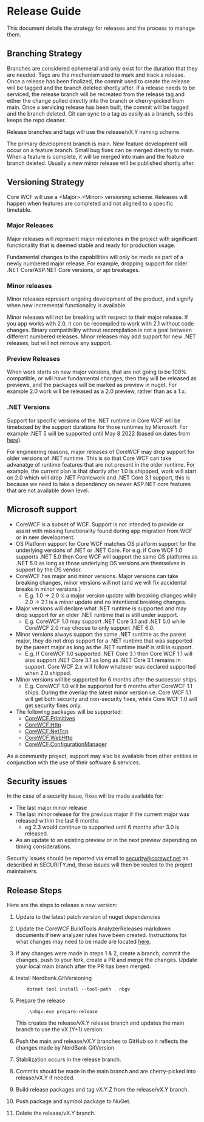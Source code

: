 # Release Guide

This document details the strategy for releases and the process to manage them.

## Branching Strategy

Branches are considered ephemeral and only exist for the duration that they are needed. Tags are the mechanism used to mark and track a release. Once a release has been finalized, the commit used to create the release will be tagged and the branch deleted shortly after. If a release needs to be serviced, the release branch will be recreated from the release tag and either the change pulled directly into the branch or cherry-picked from main. Once a servicing release has been built, the commit will be tagged and the branch deleted. Git can sync to a tag as easily as a branch, so this keeps the repo cleaner. 

Release branches and tags will use the release/vX.Y naming scheme.

The primary development branch is main. New feature development will occur on a feature branch. Small bug fixes can be merged directly to main. When a feature is complete, it will be merged into main and the feature branch deleted. Usually a new minor release will be published shortly after.

## Versioning Strategy

Core WCF will use a \<Major\>.\<Minor\> versioning scheme. Releases will happen when features are completed and not aligned to a specific timetable.

### Major Releases

Major releases will represent major milestones in the project with significant functionality that is deemed stable and ready for production usage.

Fundamental changes to the capabilities will only be made as part of a newly numbered major release. For example, dropping support for older .NET Core/ASP.NET Core versions, or api breakages.

### Minor releases

Minor releases represent ongoing development of the product, and signify when new incremental functionality is available.

Minor releases will not be breaking with respect to their major release. If you app works with 2.0, it can be recompiled to work with 2.1 without code changes. Binary compatibility without recompilation is not a goal between different numbered releases. Minor releases may add support for new .NET releases, but will not remove any support.

### Preview Releases

When work starts on new major versions, that are not going to be 100% compatible, or will have fundamental changes, then they will be released as previews, and the packages will be marked as preview in nuget. For example 2.0 work will be released as a 2.0 preview, rather than as a 1.x.

### .NET Versions

Support for specific versions of the .NET runtime in Core WCF will be timeboxed by the support durations for those runtimes by Microsoft. For example .NET 5 will be supported until May 8 2022 (based on dates from [here](https://docs.microsoft.com/en-us/lifecycle/products/microsoft-net-and-net-core)). 

For engineering reasons, major releases of CoreWCF may drop support for older versions of .NET runtime. This is so that Core WCF can take advanatge of runtime features that are not present in the older runtime. For example, the current plan is that shortly after 1.0 is shippped, work will start on 2.0 which will drop .NET Framework and .NET Core 3.1 support, this is because we need to take a dependency on newer ASP.NET core features that are not available down level.

## Microsoft support

- CoreWCF is a subset of WCF. Support is not intended to provide or assist with missing functionality found during app migration from WCF or in new development.
- OS Platform support for Core WCF matches OS platform support for the underlying versions of .NET or .NET Core. For e.g. if Core WCF 1.0 supports .NET 5.0 then Core WCF will support the same OS platforms as .NET 5.0 as long as those underlying OS versions are themselves in support by the OS vendor.  
- CoreWCF has major and minor versions. Major versions can take breaking changes, minor versions will not (and we will fix accidental breaks in minor versions.)
  - E.g. 1.0 -> 2.0 is a major version update with breaking changes while 2.0 -> 2.1 is a minor update and no intentional breaking changes.
- Major versions will declare what .NET runtime is supported and may drop support for an older .NET runtime that is still under support. 
  - E.g. CoreWCF 1.0 may support .NET Core 3.1 and .NET 5.0 while CoreWCF 2.0 may choose to only support .NET 6.0.
- Minor versions always support the same .NET runtime as the parent major, they do not drop support for a .NET runtime that was supported by the parent major as long as the .NET runtime itself is still in support. 
  - E.g. If CoreWCF  1.0 supported .NET Core 3.1 then Core WCF 1.1 will also support .NET Core 3.1 as long as .NET Core 3.1 remains in support. Core WCF 2.x will follow whatever was declared supported when 2.0 shipped. 
- Minor versions will be supported for 6 months after the successor ships. 
  - E.g. CoreWCF 1.0 will be supported for 6 months after CoreWCF 1.1 ships. During the overlap the latest minor version i.e. Core WCF 1.1 will get both security and non-security fixes, while Core WCF 1.0 will get security fixes only.
- The following packages will be supported:
  - [CoreWCF.Primitives](https://www.nuget.org/packages/CoreWCF.Primitives)
  - [CoreWCF.Http](https://www.nuget.org/packages/CoreWCF.Http)
  - [CoreWCF.NetTcp](https://www.nuget.org/packages/CoreWCF.NetTcp)
  - [CoreWCF.WebHttp](https://www.nuget.org/packages/CoreWCF.WebHttp)
  - [CoreWCF.ConfigurationManager](https://www.nuget.org/packages/CoreWCF.ConfigurationManager)

As a community project, support may also be available from other entities in conjunction with the use of their software & services.

## Security issues

In the case of a security issue, fixes will be made available for:
- The last major.minor release
- The last minor release for the previous major if the current major was released within the last 6 months
  - eg 2.3 would continue to supported until 6 months after 3.0 is released. 
- As an update to an existing preview or in the next preview depending on timing considerations.

Security issues should be reported via email to security@corewcf.net as described in SECURITY.md, those issues will then be routed to the project maintainers.

## Release Steps

Here are the steps to release a new version:

1. Update to the latest patch version of nuget dependencies
2. Update the CoreWCF.BuildTools AnalyzerReleases markdown documents if new analyzer rules have been created. Instructions for what changes may need to be made are located [here](https://github.com/dotnet/roslyn-analyzers/blob/main/src/Microsoft.CodeAnalysis.Analyzers/ReleaseTrackingAnalyzers.Help.md).
3. If any changes were made in steps 1 & 2, create a branch, commit the changes, push to your fork, create a PR and merge the changes. Update your local main branch after the PR has been merged.
4. Install Nerdbank.GitVersioning

   ```dos
       dotnet tool install --tool-path . nbgv
   ```

5. Prepare the release

   ```dos
       .\nbgv.exe prepare-release
   ```

   This creates the release/vX.Y release branch and updates the main branch to use the vX.(Y+1) version.

6. Push the main and release/vX.Y branches to GitHub so it reflects the changes made by NerdBank GitVersion.
7. Stabilization occurs in the release branch.
8. Commits should be made in the main branch and are cherry-picked into release/vX.Y if needed.
9. Build release packages and tag vX.Y.Z from the release/vX.Y branch.
10. Push package and symbol package to NuGet.
11. Delete the release/vX.Y branch.
